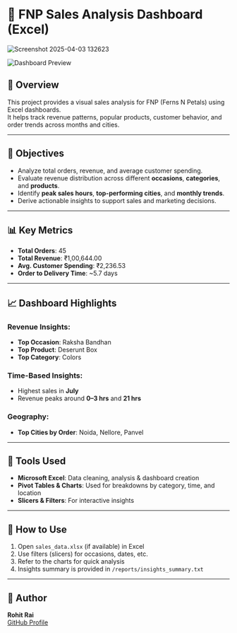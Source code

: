 
# 🌸 FNP Sales Analysis Dashboard (Excel)
![Screenshot 2025-04-03 132623](https://github.com/user-attachments/assets/7644664d-7bd2-45a9-a0c0-52205798cf1d)


![Dashboard Preview](dashboard/fnp_sales_dashboard.png)

## 📌 Overview

This project provides a visual sales analysis for FNP (Ferns N Petals) using Excel dashboards.  
It helps track revenue patterns, popular products, customer behavior, and order trends across months and cities.

---

## 🎯 Objectives

- Analyze total orders, revenue, and average customer spending.
- Evaluate revenue distribution across different **occasions**, **categories**, and **products**.
- Identify **peak sales hours**, **top-performing cities**, and **monthly trends**.
- Derive actionable insights to support sales and marketing decisions.

---

## 📊 Key Metrics

- **Total Orders**: 45  
- **Total Revenue**: ₹1,00,644.00  
- **Avg. Customer Spending**: ₹2,236.53  
- **Order to Delivery Time**: ~5.7 days  

---

## 📈 Dashboard Highlights

### Revenue Insights:
- **Top Occasion**: Raksha Bandhan
- **Top Product**: Deserunt Box
- **Top Category**: Colors

### Time-Based Insights:
- Highest sales in **July**
- Revenue peaks around **0–3 hrs** and **21 hrs**

### Geography:
- **Top Cities by Order**: Noida, Nellore, Panvel

---

## 🧰 Tools Used

- **Microsoft Excel**: Data cleaning, analysis & dashboard creation
- **Pivot Tables & Charts**: Used for breakdowns by category, time, and location
- **Slicers & Filters**: For interactive insights

---

## 📁 How to Use

1. Open `sales_data.xlsx` (if available) in Excel
2. Use filters (slicers) for occasions, dates, etc.
3. Refer to the charts for quick analysis
4. Insights summary is provided in `/reports/insights_summary.txt`

---

## 🔗 Author

**Rohit Rai**  
[GitHub Profile](https://github.com/rohitrai-07)  
